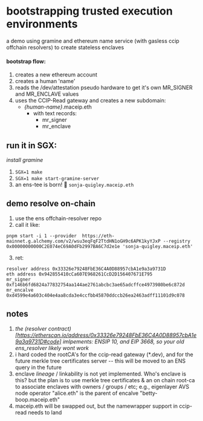 # bootstrapping trusted execution environments
a demo using gramine and ethereum name service (with gasless ccip offchain resolvers) to create stateless enclaves


#### bootstrap flow:

1) creates a new ethereum account
2) creates a human 'name'
3) reads the /dev/attestation pseudo hardware to get it's own MR_SIGNER and MR_ENCLAVE values
4) uses the CCIP-Read gateway and creates a new subdomain:
   - *{human-name}*.maceip.eth
        - with text records:
            - mr_signer
            - mr_enclave
         
## run it in SGX:
 _install gramine_
1) ```SGX=1 make```
2) ```SGX=1 make start-gramine-server```
3) an ens-tee is born! 👶 ```sonja-quigley.maceip.eth```
   
## demo resolve on-chain
1) use the ens offchain-resolver repo
2) call it like:
```
pnpm start -i 1 --provider  https://eth-mainnet.g.alchemy.com/v2/wsu3eqFqF2TtdHN1oGH9c6APK1kyYJxP --registry 0x00000000000C2E074eC69A0dFb2997BA6C7d2e1e 'sonja-quigley.maceip.eth'
```
3) ret:
```
resolver address 0x33326e79248FbE36C4A0D88957cbA1e9a3a9731D
eth address 0x942855410cCa607E968261CcD2D156407671E795
mr_signer 0xf146b6fd6824a77832754aa144ae2761abcbc3ae65adcffce4973980be6c872d
mr_encalve 0xd4599e4a603c404e4aa8cda3e4ccfbb45870ddccb26ea2463adff11101d9c078
```

## notes

1) _the (resolver contract)[https://etherscan.io/address/0x33326e79248FbE36C4A0D88957cbA1e9a3a9731D#code]  imlpements:  ENSIP 10, and EIP 3668, so your old ens_resolver likely wont work_
2) i hard coded the rootCA's for the ccip-read gateway (*.dev), and for the future merkle tree certificates server -- this will be moved to an ENS query in the future
3) enclave *_lineage_* / linkability is not yet implemented. Who's enclave is this? but the plan is to use merkle tree certificates & an on chain root-ca to associate enclaves with owners / groups / etc; e.g., eigenlayer AVS node operator "alice.eth" is the parent of encalve "betty-boop.maceip.eth"
4) maceip.eth will be swapped out, but the namewrapper support in ccip-read needs to land


